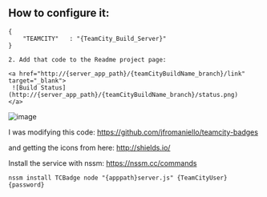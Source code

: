 ## How to configure it: 

```
{
    "TEAMCITY"   : "{TeamCity_Build_Server}"
}
```
    2. Add that code to the Readme project page:
```
<a href="http://{server_app_path}/{teamCityBuildName_branch}/link" target="_blank">
 ![Build Status](http://{server_app_path}/{teamCityBuildName_branch}/status.png)
</a>
```
![image](https://cloud.githubusercontent.com/assets/8877242/5469979/55bf8f92-85da-11e4-9b6a-ce1645ec00b6.png)

I was modifying this code:
https://github.com/jfromaniello/teamcity-badges

and getting the icons from here:
http://shields.io/


Install the service with nssm:
https://nssm.cc/commands
```
nssm install TCBadge node "{apppath}server.js" {TeamCityUser} {password}
```
